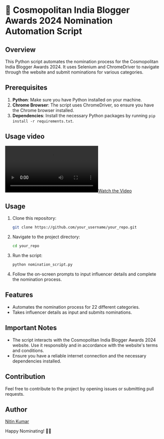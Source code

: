 # 🚀 **Cosmopolitan India Blogger Awards 2024 Nomination Automation Script**

## Overview

This Python script automates the nomination process for the Cosmopolitan India Blogger Awards 2024. It uses Selenium and ChromeDriver to navigate through the website and submit nominations for various categories.

## Prerequisites

1. **Python**: Make sure you have Python installed on your machine.
2. **Chrome Browser**: The script uses ChromeDriver, so ensure you have the Chrome browser installed.
3. **Dependencies**: Install the necessary Python packages by running `pip install -r requirements.txt`.

## Usage video

[![Watch the Video](video/cosmopolitan-award-nomination-automation.mp4)](video/cosmopolitan-award-nomination-automation.mp4)

## Usage

1. Clone this repository:

    ```bash
    git clone https://github.com/your_username/your_repo.git
    ```

2. Navigate to the project directory:

    ```bash
    cd your_repo
    ```

3. Run the script:

    ```bash
    python nomination_script.py
    ```

4. Follow the on-screen prompts to input influencer details and complete the nomination process.

## Features

- Automates the nomination process for 22 different categories.
- Takes influencer details as input and submits nominations.

## Important Notes

- The script interacts with the Cosmopolitan India Blogger Awards 2024 website. Use it responsibly and in accordance with the website's terms and conditions.
- Ensure you have a reliable internet connection and the necessary dependencies installed.

## Contribution

Feel free to contribute to the project by opening issues or submitting pull requests.

## Author

[Nitin Kumar](https://linkedin.com/in/nitin30kumar/)

Happy Nominating! 🌟✨